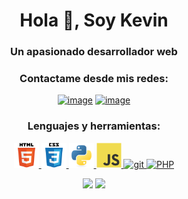 <h1 align="center">Hola 👋, Soy Kevin</h1>
<h3 align="center">Un apasionado desarrollador web</h3>
  
<h3 align="center">Contactame desde mis redes:</h3>
<div align="center">

[![image](https://img.shields.io/badge/LinkedIn-0077B5?style=for-the-badge&logo=linkedin&logoColor=white)]([https://www.linkedin.com/in/juancruzre/](https://www.linkedin.com/in/kevin-muñoz-5147982aa/))
[![image](https://img.shields.io/badge/Instagram-E4405F?style=for-the-badge&logo=instagram&logoColor=white)]()
  
</div>

<h3 align="center">Lenguajes y herramientas:</h3>

<p align="center"> 
  <a href="https://www.w3.org/html/" target="_blank"> 
    <img src="https://raw.githubusercontent.com/devicons/devicon/master/icons/html5/html5-original-wordmark.svg" alt="html5" width="40" height="40"/> 
  </a>
  <a href="https://www.w3schools.com/css/" target="_blank"> 
    <img src="https://raw.githubusercontent.com/devicons/devicon/master/icons/css3/css3-original-wordmark.svg" alt="css3" width="40" height="40"/> 
  </a> 
  <a href="https://www.python.org" target="_blank"> 
    <img src="https://raw.githubusercontent.com/devicons/devicon/master/icons/python/python-original.svg" alt="python" width="40" height="40"/> 
  </a>  
  <a href="https://developer.mozilla.org/en-US/docs/Web/JavaScript" target="_blank"> 
    <img src="https://raw.githubusercontent.com/devicons/devicon/master/icons/javascript/javascript-original.svg" alt="javascript" width="40" height="40"/> 
  </a> 
  <a href="https://git-scm.com/" target="_blank"> 
    <img src="https://www.vectorlogo.zone/logos/git-scm/git-scm-icon.svg" alt="git" width="40" height="40"/> 
  </a>
  <a href="https://www.php.net/" target="_blank"> 
    <img src="https://www.vectorlogo.zone/logos/php/php-icon.svg" alt="PHP" width="40" height="40"/> 
  </a>
  
</p>

<p align= "center">
  <img height= "150" src="https://github-readme-stats.vercel.app/api/top-langs/?username=KevinJJ01&theme=react&layout=compact" />
  <img height= "150" src="https://github-readme-stats.vercel.app/api?username=KevinJJ01&theme=react&show_icons=true&include_all_commits=true" />
</p>
